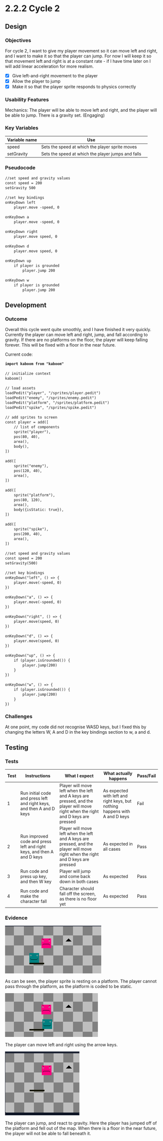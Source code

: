 # 2.2.2 Cycle 2

## Design

### Objectives

For cycle 2, I want to give my player movement so it can move left and right, and I want to make it so that the player can jump. For now I will keep it so that movement left and right is at a constant rate - if I have time later on I will add linear acceleration for more realism.

* [x] Give left-and-right movement to the player
* [x] Allow the player to jump
* [x] Make it so that the player sprite responds to physics correctly

### Usability Features

Mechanics: The player will be able to move left and right, and the player will be able to jump. There is a gravity set. (Engaging)

### Key Variables

<table><thead><tr><th>Variable name</th><th>Use</th><th data-hidden></th></tr></thead><tbody><tr><td>speed</td><td>Sets the speed at which the player sprite moves</td><td></td></tr><tr><td>setGravity</td><td>Sets the speed at which the player jumps and falls</td><td></td></tr></tbody></table>

### Pseudocode

```
//set speed and gravity values
const speed = 200
setGravity 500

//set key bindings
onKeyDown left
    player.move -speed, 0

onKeyDown a
    player.move -speed, 0

onKeyDown right
    player.move speed, 0

onKeyDown d
    player.move speed, 0

onKeyDown up
    if player is grounded
        player.jump 200

onKeyDown w
    if player is grounded
        player.jump 200
```

## Development

### Outcome

Overall this cycle went quite smoothly, and I have finished it very quickly. Currently the player can move left and right, jump, and fall according to gravity. If there are no platforms on the floor, the player will keep falling forever. This will be fixed with a floor in the near future.

Current code:

<pre class="language-javascript"><code class="lang-javascript"><strong>import kaboom from "kaboom"
</strong>
// initialize context
kaboom()

// load assets
loadPedit("player", "/sprites/player.pedit")
loadPedit("enemy", "/sprites/enemy.pedit")
loadPedit("platform", "/sprites/platform.pedit")
loadPedit("spike", "/sprites/spike.pedit")

// add sprites to screen
const player = add([
	// list of components
	sprite("player"),
	pos(80, 40),
	area(),
    body(),
])

add([
    sprite("enemy"),
    pos(120, 40),
    area(),
])

add([
    sprite("platform"),
    pos(80, 120),
    area(),
    body({isStatic: true}),
])

add([
    sprite("spike"),
    pos(200, 40),
    area(),
])

//set speed and gravity values
const speed = 200
setGravity(500)

//set key bindings
onKeyDown("left", () => {
    player.move(-speed, 0)
})

onKeyDown("a", () => {
    player.move(-speed, 0)
})

onKeyDown("right", () => {
    player.move(speed, 0)
})

onKeyDown("d", () => {
    player.move(speed, 0)
})

onKeyDown("up", () => {
    if (player.isGrounded()) {
        player.jump(200)
    }
})

onKeyDown("w", () => {
    if (player.isGrounded()) {
        player.jump(200)
    }
})
</code></pre>

### Challenges

At one point, my code did not recognise WASD keys, but I fixed this by changing the letters W, A and D in the key bindings section to w, a and d.

## Testing

### Tests

| Test | Instructions                                                           | What I expect                                                                                                                    | What actually happens                                                       | Pass/Fail |
| ---- | ---------------------------------------------------------------------- | -------------------------------------------------------------------------------------------------------------------------------- | --------------------------------------------------------------------------- | --------- |
| 1    | Run initial code and press left and right keys, and then A and D keys  | Player will move left when the left and A keys are pressed, and the player will move right when the right and D keys are pressed | As expected with left and right keys, but nothing happens with A and D keys | Fail      |
| 2    | Run improved code and press left and right keys, and then A and D keys | Player will move left when the left and A keys are pressed, and the player will move right when the right and D keys are pressed | As expected in all cases                                                    | Pass      |
| 3    | Run code and press up key, and then W key                              | Player will jump and come back down in both cases                                                                                | As expected                                                                 | Pass      |
| 4    | Run code and make the character fall                                   | Character should fall off the screen, as there is no floor yet                                                                   | As expected                                                                 | Pass      |

### Evidence

![](<../.gitbook/assets/image (6) (1) (1) (1) (1) (1).png>)

As can be seen, the player sprite is resting on a platform. The player cannot pass through the platform, as the platform is coded to be static.

![](<../.gitbook/assets/image (5) (1) (1) (1) (1) (1) (1).png>)

The player can move left and right using the arrow keys.

![](<../.gitbook/assets/image (3) (1) (1) (1) (1) (1) (1).png>)

The player can jump, and react to gravity. Here the player has jumped off of the platform and fell out of the map. When there is a floor in the near future, the player will not be able to fall beneath it.
